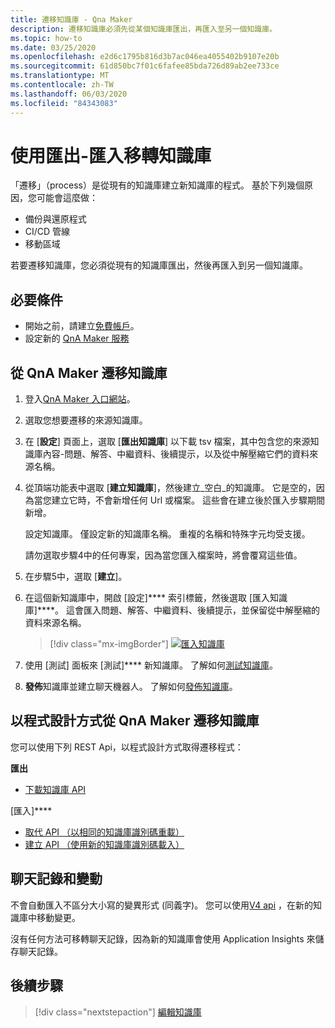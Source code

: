 ```yaml
---
title: 遷移知識庫 - Qna Maker
description: 遷移知識庫必須先從某個知識庫匯出，再匯入至另一個知識庫。
ms.topic: how-to
ms.date: 03/25/2020
ms.openlocfilehash: e2d6c1795b816d3b7ac046ea4055402b9107e20b
ms.sourcegitcommit: 61d850bc7f01c6fafee85bda726d89ab2ee733ce
ms.translationtype: MT
ms.contentlocale: zh-TW
ms.lasthandoff: 06/03/2020
ms.locfileid: "84343083"
---
```

# <a name="migrate-a-knowledge-base-using-export-import"></a>使用匯出-匯入移轉知識庫

「遷移」（process）是從現有的知識庫建立新知識庫的程式。 基於下列幾個原因，您可能會這麼做：

* 備份與還原程式
* CI/CD 管線
* 移動區域

若要遷移知識庫，您必須從現有的知識庫匯出，然後再匯入到另一個知識庫。

## <a name="prerequisites"></a>必要條件

* 開始之前，請建立[免費帳戶](https://azure.microsoft.com/free/?WT.mc_id=A261C142F)。
* 設定新的 [QnA Maker 服務](../How-To/set-up-qnamaker-service-azure.md)

## <a name="migrate-a-knowledge-base-from-qna-maker"></a>從 QnA Maker 遷移知識庫
1. 登入[QnA Maker 入口網站](https://qnamaker.ai)。
1. 選取您想要遷移的來源知識庫。

1. 在 [**設定**] 頁面上，選取 [**匯出知識庫**] 以下載 tsv 檔案，其中包含您的來源知識庫內容-問題、解答、中繼資料、後續提示，以及從中解壓縮它們的資料來源名稱。

1. 從頂端功能表中選取 [**建立知識庫**]，然後建立_空白_的知識庫。 它是空的，因為當您建立它時，不會新增任何 Url 或檔案。 這些會在建立後於匯入步驟期間新增。

    設定知識庫。 僅設定新的知識庫名稱。 重複的名稱和特殊字元均受支援。

    請勿選取步驟4中的任何專案，因為當您匯入檔案時，將會覆寫這些值。

1. 在步驟5中，選取 [**建立**]。

1. 在這個新知識庫中，開啟 [設定]**** 索引標籤，然後選取 [匯入知識庫]****。 這會匯入問題、解答、中繼資料、後續提示，並保留從中解壓縮的資料來源名稱。

   > [!div class="mx-imgBorder"]
   > [![匯入知識庫](../media/qnamaker-how-to-migrate-kb/Import.png)](../media/qnamaker-how-to-migrate-kb/Import.png#lightbox)

1. 使用 [測試] 面板來 [測試]**** 新知識庫。 了解如何[測試知識庫](../How-To/test-knowledge-base.md)。

1. **發佈**知識庫並建立聊天機器人。 了解如何[發佈知識庫](../Quickstarts/create-publish-knowledge-base.md#publish-the-knowledge-base)。

## <a name="programmatically-migrate-a-knowledge-base-from-qna-maker"></a>以程式設計方式從 QnA Maker 遷移知識庫

您可以使用下列 REST Api，以程式設計方式取得遷移程式：

**匯出**

* [下載知識庫 API](https://docs.microsoft.com/rest/api/cognitiveservices/qnamaker/knowledgebase/download)

[匯入]****

* [取代 API （以相同的知識庫識別碼重載）](https://docs.microsoft.com/rest/api/cognitiveservices/qnamaker/knowledgebase/replace)
* [建立 API （使用新的知識庫識別碼載入）](https://docs.microsoft.com/rest/api/cognitiveservices/qnamaker/knowledgebase/create)


## <a name="chat-logs-and-alterations"></a>聊天記錄和變動
不會自動匯入不區分大小寫的變異形式 (同義字)。 您可以使用[V4 api](https://go.microsoft.com/fwlink/?linkid=2092179) ，在新的知識庫中移動變更。

沒有任何方法可移轉聊天記錄，因為新的知識庫會使用 Application Insights 來儲存聊天記錄。

## <a name="next-steps"></a>後續步驟

> [!div class="nextstepaction"]
> [編輯知識庫](../How-To/edit-knowledge-base.md)
